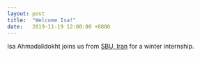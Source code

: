 ```yaml
---
layout: post
title:  "Welcome Isa!"
date:   2019-11-19 12:00:00 +0800
---
```


Isa Ahmadalidokht joins us from [SBU, Iran](http://sbu.ac.ir/) for a winter internship.
